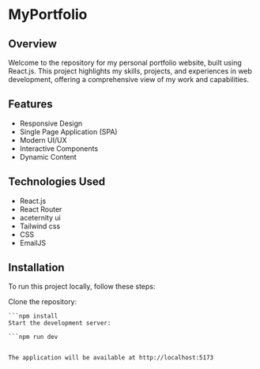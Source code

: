# MyPortfolio

## Overview
Welcome to the repository for my personal portfolio website, built using React.js. This project highlights my skills, projects, and experiences in web development, offering a comprehensive view of my work and capabilities.


## Features
- Responsive Design
- Single Page Application (SPA)
- Modern UI/UX
- Interactive Components
- Dynamic Content

## Technologies Used
- React.js
- React Router
- aceternity ui
- Tailwind css
- CSS 
- EmailJS

## Installation
To run this project locally, follow these steps:

Clone the repository:
```git clone https://github.com/yourusername/portfolio-website.git
```npm install
Start the development server:

```npm run dev


The application will be available at http://localhost:5173


